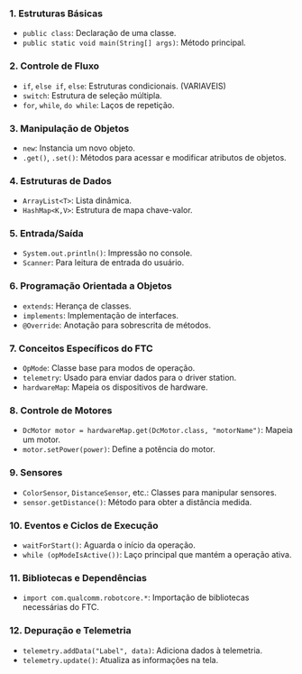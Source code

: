 ### 1. **Estruturas Básicas**
   - `public class`: Declaração de uma classe.
   - `public static void main(String[] args)`: Método principal.

### 2. **Controle de Fluxo**
   - `if`, `else if`, `else`: Estruturas condicionais.    (VARIAVEIS) 
   - `switch`: Estrutura de seleção múltipla.
   - `for`, `while`, `do while`: Laços de repetição.

### 3. **Manipulação de Objetos**
   - `new`: Instancia um novo objeto.
   - `.get()`, `.set()`: Métodos para acessar e modificar atributos de objetos.

### 4. **Estruturas de Dados**
   - `ArrayList<T>`: Lista dinâmica.
   - `HashMap<K,V>`: Estrutura de mapa chave-valor.

### 5. **Entrada/Saída**
   - `System.out.println()`: Impressão no console.
   - `Scanner`: Para leitura de entrada do usuário.

### 6. **Programação Orientada a Objetos**
   - `extends`: Herança de classes.
   - `implements`: Implementação de interfaces.
   - `@Override`: Anotação para sobrescrita de métodos.

### 7. **Conceitos Específicos do FTC**
   - `OpMode`: Classe base para modos de operação.
   - `telemetry`: Usado para enviar dados para o driver station.
   - `hardwareMap`: Mapeia os dispositivos de hardware.

### 8. **Controle de Motores**
   - `DcMotor motor = hardwareMap.get(DcMotor.class, "motorName")`: Mapeia um motor.
   - `motor.setPower(power)`: Define a potência do motor.

### 9. **Sensores**
   - `ColorSensor`, `DistanceSensor`, etc.: Classes para manipular sensores.
   - `sensor.getDistance()`: Método para obter a distância medida.

### 10. **Eventos e Ciclos de Execução**
   - `waitForStart()`: Aguarda o início da operação.
   - `while (opModeIsActive())`: Laço principal que mantém a operação ativa.

### 11. **Bibliotecas e Dependências**
   - `import com.qualcomm.robotcore.*`: Importação de bibliotecas necessárias do FTC.

### 12. **Depuração e Telemetria**
   - `telemetry.addData("Label", data)`: Adiciona dados à telemetria.
   - `telemetry.update()`: Atualiza as informações na tela.

